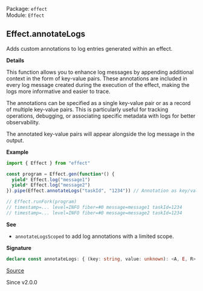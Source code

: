 Package: `effect`<br />
Module: `Effect`<br />

## Effect.annotateLogs

Adds custom annotations to log entries generated within an effect.

**Details**

This function allows you to enhance log messages by appending additional
context in the form of key-value pairs. These annotations are included in
every log message created during the execution of the effect, making the logs
more informative and easier to trace.

The annotations can be specified as a single key-value pair or as a record of
multiple key-value pairs. This is particularly useful for tracking
operations, debugging, or associating specific metadata with logs for better
observability.

The annotated key-value pairs will appear alongside the log message in the
output.

**Example**

```ts
import { Effect } from "effect"

const program = Effect.gen(function*() {
  yield* Effect.log("message1")
  yield* Effect.log("message2")
}).pipe(Effect.annotateLogs("taskId", "1234")) // Annotation as key/value pair

// Effect.runFork(program)
// timestamp=... level=INFO fiber=#0 message=message1 taskId=1234
// timestamp=... level=INFO fiber=#0 message=message2 taskId=1234
```

**See**

- `annotateLogsScoped` to add log annotations with a limited scope.

**Signature**

```ts
declare const annotateLogs: { (key: string, value: unknown): <A, E, R>(effect: Effect<A, E, R>) => Effect<A, E, R>; (values: Record<string, unknown>): <A, E, R>(effect: Effect<A, E, R>) => Effect<A, E, R>; <A, E, R>(effect: Effect<A, E, R>, key: string, value: unknown): Effect<A, E, R>; <A, E, R>(effect: Effect<A, E, R>, values: Record<string, unknown>): Effect<A, E, R>; }
```

[Source](https://github.com/Effect-TS/effect/tree/main/packages/effect/src/Effect.ts#L10874)

Since v2.0.0